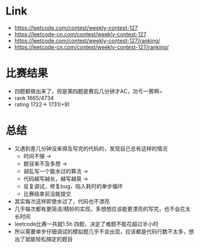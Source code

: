 # Link
- https://leetcode.com/contest/weekly-contest-127
- https://leetcode-cn.com/contest/weekly-contest-127
- https://leetcode.com/contest/weekly-contest-127/ranking/
- https://leetcode-cn.com/contest/weekly-contest-127/ranking/

# 比赛结果
- 四题都做出来了，但是第四题是赛后几分钟才AC，功亏一篑啊~
- rank 1665/4734
- rating 1722-> 1731(+9)

# 总结
- 又遇到差几分钟没来得及写完的代码的，发现自己总有这样的情况
    - 时间不够 -> 
    - 题目来不及多想 ->
    - 胡乱写一个能水过的算法 ->
    - 代码越写越长，越写越臭 ->
    - 反复调试，修复bug，陷入耗时的单步循环
    - 比赛结束前没能提交
- 其实每次这样即使水过了，代码也不漂亮
- 几乎每次都有更简洁/精妙的实现，多想想应该能更漂亮的写完，也不会花太长时间
- leetcode比赛一共就1.5h 四题，决定了难题不能花超过半小时
- 所以需要单步仔细调试的模拟题几乎不会出现，应该都是代码行数不太多，想出了就能轻松搞定的题目